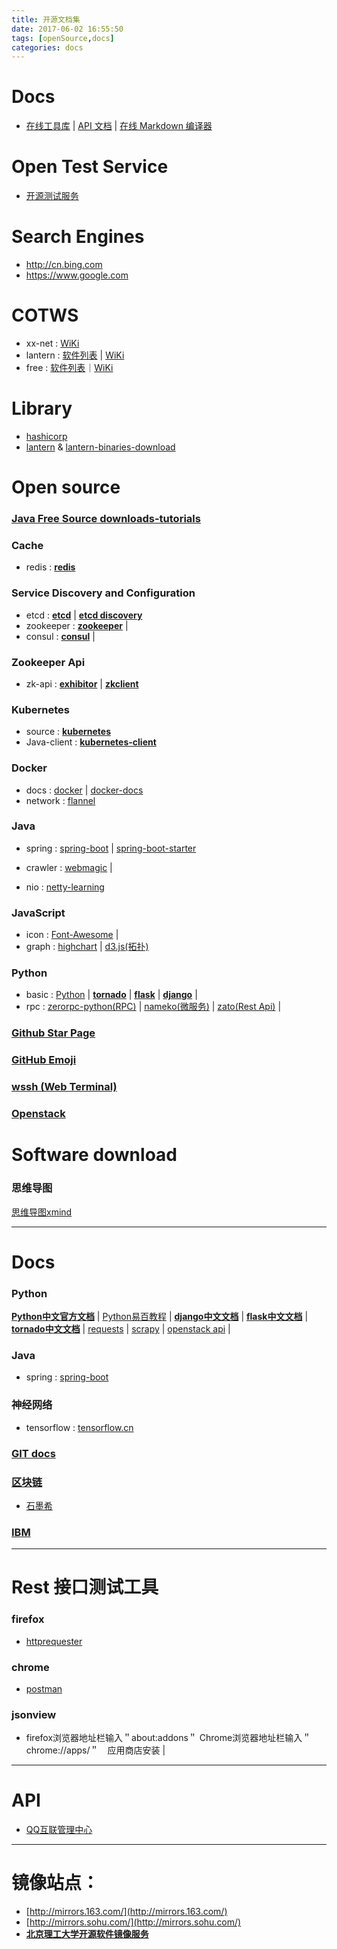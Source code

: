 ```yaml
---
title: 开源文档集
date: 2017-06-02 16:55:50
tags: [openSource,docs]
categories: docs
---
```

# Docs
* [在线工具库](http://tool.oschina.net/) | [API 文档](http://tool.oschina.net/apidocs) | [在线 Markdown 编译器](http://tool.oschina.net/markdown)

# Open Test Service
* [开源测试服务](https://httpbin.org)

<!--more-->
# Search Engines
* http://cn.bing.com
* https://www.google.com

# COTWS
* xx-net : [WiKi](https://github.com/XX-net/XX-Net)
* lantern : [软件列表](https://github.com/getlantern/lantern-binaries) | [WiKi](https://github.com/amlyj/lantern)
* free : [软件列表](https://github.com/greatfire/z)｜[WiKi](https://github.com/greatfire/wiki/tree/936e241efd018c0beb28f03af19054a0d3c2ceac)

# Library
* [hashicorp](https://releases.hashicorp.com/)
* [lantern](https://github.com/getlantern/lantern) & [lantern-binaries-download](https://github.com/getlantern/lantern-binaries)

# Open source
### [Java Free Source downloads-tutorials](https://www.gontu.org/downloads-tutorials/)

### Cache
* redis : [**redis**](https://github.com/antirez/redis)

### Service Discovery and Configuration
* etcd : [**etcd**](https://github.com/coreos/etcd) | [**etcd discovery**](https://github.com/coreos/discovery.etcd.io)
* zookeeper : [**zookeeper**](https://github.com/apache/zookeeper) |
* consul : [**consul**](https://github.com/hashicorp/consul) |

### Zookeeper Api
* zk-api : [**exhibitor**](https://github.com/Netflix/exhibitor) | [**zkclient**](https://github.com/sgroschupf/zkclient)

### Kubernetes
* source : [**kubernetes**](https://github.com/kubernetes/kubernetes)
* Java-client : [**kubernetes-client**](https://github.com/fabric8io/kubernetes-client)

### Docker
* docs : [docker](https://github.com/moby/moby) | [docker-docs](https://github.com/docker-library/docs)
* network : [flannel](https://github.com/coreos/flannel)

### Java
* spring : [spring-boot](https://github.com/spring-projects/spring-boot) |
[spring-boot-starter](https://github.com/mybatis/spring-boot-starter)

* crawler : [webmagic](http://webmagic.io/) |

* nio : [netty-learning](https://github.com/code4craft/netty-learning)

### JavaScript
* icon : [Font-Awesome](https://github.com/FortAwesome/Font-Awesome) |
* graph : [highchart](http://v1.hcharts.cn/demo/index.php?p=46) | [d3.js(拓扑)](https://github.com/d3/d3)

### Python
* basic : [Python](https://github.com/amlyj/Python-from-basics) |
[**tornado**](https://github.com/tornadoweb/tornado) |
[**flask**](https://github.com/pallets/flask) |
[**django**](https://github.com/django/django) |
* rpc : [zerorpc-python(RPC)](https://github.com/amlyj/zerorpc-python) |
[nameko(微服务)](https://github.com/amlyj/nameko) |
[zato(Rest Api)](https://github.com/amlyj/zato) |

### [Github Star Page](https://github-ranking.com/)
### [GitHub Emoji](https://github.com/WebpageFX/emoji-cheat-sheet.com)
### [wssh (Web Terminal)](https://github.com/aluzzardi/wssh)
### [Openstack](https://github.com/openstack/)


# Software download
### 思维导图
[思维导图xmind](http://www.xmind.net/download/previous/)

---
# Docs

### Python
[**Python中文官方文档**](http://python.usyiyi.cn/) | [Python易百教程](http://www.yiibai.com/) |
[**django中文文档**](http://python.usyiyi.cn/django/index.html) |
[**flask中文文档**](http://docs.jinkan.org/docs/flask/quickstart.html) |
[**tornado中文文档**](http://docs.pythontab.com/tornado/introduction-to-tornado/) |
[requests](http://cn.python-requests.org/zh_CN/latest/) |
[scrapy](http://scrapy-chs.readthedocs.io/zh_CN/latest/index.html) |
[openstack api](https://developer.openstack.org/api-ref/) |

### Java
* spring : [spring-boot](http://docs.spring.io/spring-boot/docs/)

### 神经网络
* tensorflow : [tensorflow.cn](http://www.tensorfly.cn/)

### [GIT docs](https://git-scm.com/book/zh/v2)
### [区块链](http://ethfans.org/)
* [石墨希](https://github.com/cryptonomex/graphene)

### [IBM](https://www.ibm.com/developerworks/cn/topics/)

---
# Rest 接口测试工具

### firefox
* [httprequester](https://addons.mozilla.org/En-us/firefox/addon/httprequester/)

### chrome
* [postman]("")

### jsonview
* firefox浏览器地址栏输入＂about:addons＂ Chrome浏览器地址栏输入＂chrome://apps/＂　应用商店安装 |

---
# API
* [QQ互联管理中心](https://connect.qq.com/manage.html#/appauth/user)

---
# 镜像站点：
* [http://mirrors.163.com/](http://mirrors.163.com/)
* [http://mirrors.sohu.com/](http://mirrors.sohu.com/)
* [**北京理工大学开源软件镜像服务**](http://mirror.bit.edu.cn/web/)
